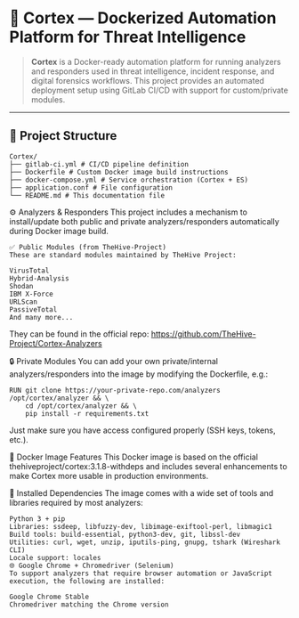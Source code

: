# 🧠 Cortex — Dockerized Automation Platform for Threat Intelligence

> **Cortex** is a Docker-ready automation platform for running analyzers and responders used in threat intelligence, incident response, and digital forensics workflows. This project provides an automated deployment setup using GitLab CI/CD with support for custom/private modules.


---

## 📁 Project Structure

```
Cortex/
├── gitlab-ci.yml # CI/CD pipeline definition
├── Dockerfile # Custom Docker image build instructions
├── docker-compose.yml # Service orchestration (Cortex + ES)
├── application.conf # File configuration
└── README.md # This documentation file
```

⚙️ Analyzers & Responders
This project includes a mechanism to install/update both public and private analyzers/responders automatically during Docker image build.

```
✅ Public Modules (from TheHive-Project)
These are standard modules maintained by TheHive Project:

VirusTotal
Hybrid-Analysis
Shodan
IBM X-Force
URLScan
PassiveTotal
And many more...
```
They can be found in the official repo:
https://github.com/TheHive-Project/Cortex-Analyzers

🔒 Private Modules
You can add your own private/internal analyzers/responders into the image by modifying the Dockerfile, e.g.:

```
RUN git clone https://your-private-repo.com/analyzers  /opt/cortex/analyzer && \
    cd /opt/cortex/analyzer && \
    pip install -r requirements.txt
```

Just make sure you have access configured properly (SSH keys, tokens, etc.).


🐳 Docker Image Features
This Docker image is based on the official thehiveproject/cortex:3.1.8-withdeps and includes several enhancements to make Cortex more usable in production environments.

🔧 Installed Dependencies
The image comes with a wide set of tools and libraries required by most analyzers:

```
Python 3 + pip
Libraries: ssdeep, libfuzzy-dev, libimage-exiftool-perl, libmagic1
Build tools: build-essential, python3-dev, git, libssl-dev
Utilities: curl, wget, unzip, iputils-ping, gnupg, tshark (Wireshark CLI)
Locale support: locales
🌐 Google Chrome + Chromedriver (Selenium)
To support analyzers that require browser automation or JavaScript execution, the following are installed:

Google Chrome Stable
Chromedriver matching the Chrome version
```
